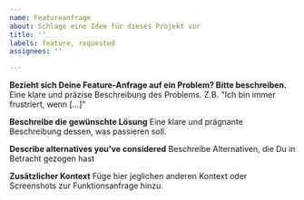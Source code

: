 ```yaml
---
name: Featureanfrage
about: Schlage eine Idee für dieses Projekt vor
title: ''
labels: feature, requested
assignees: ''

---
```


**Bezieht sich Deine Feature-Anfrage auf ein Problem? Bitte beschreiben.**
Eine klare und präzise Beschreibung des Problems. Z.B. "Ich bin immer frustriert, wenn [...]"

**Beschreibe die gewünschte Lösung**
Eine klare und prägnante Beschreibung dessen, was passieren soll.

**Describe alternatives you've considered**
Beschreibe Alternativen, die Du in Betracht gezogen hast

**Zusätzlicher Kontext**
Füge hier jeglichen anderen Kontext oder Screenshots zur Funktionsanfrage hinzu.
